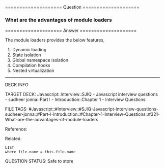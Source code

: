 ==================== Question ====================  

### What are the advantages of module loaders  

==================== Answer ====================  

The module loaders provides the below features,

1. Dynamic loading
2. State isolation
3. Global namespace isolation
4. Compilation hooks
5. Nested virtualization

---

DECK INFO

TARGET DECK: Javascript::Interview::SJIQ - Javascript interview questions -
sudheer jonna::Part I - Introduction::Chapter 1 - Interview Questions

FILE TAGS:
#Javascript::#Interview::#SJIQ-Javascript-interview-questions-sudheer-jonna::#Part-I-Introduction::#Chapter-1-Interview-Questions::#321-What-are-the-advantages-of-module-loaders

Reference:

Related:

```dataview
LIST
where file.name = this.file.name
```

QUESTION STATUS: Safe to store
